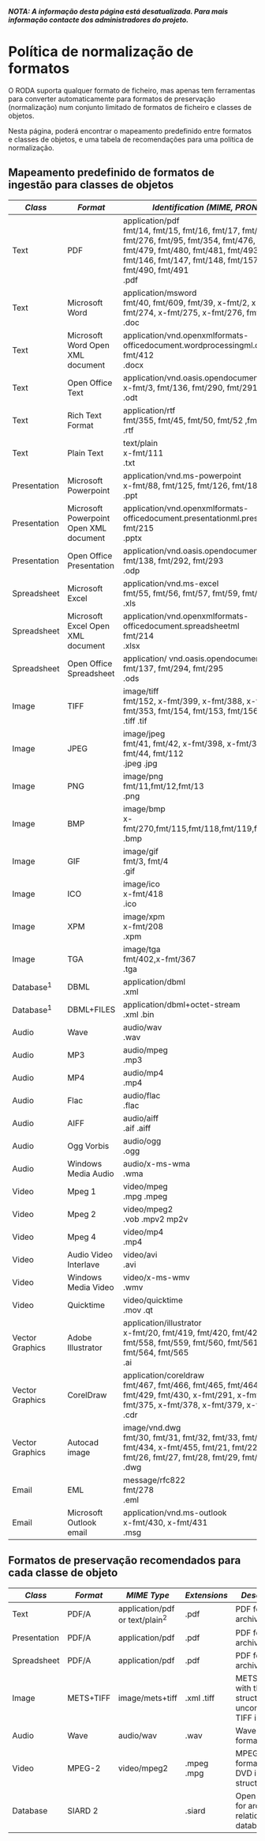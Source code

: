 ***NOTA: A informação desta página está desatualizada. Para mais informação contacte dos administradores do projeto.***

# Política de normalização de formatos

O RODA suporta qualquer formato de ficheiro, mas apenas tem ferramentas para converter automaticamente para formatos de preservação (normalização) num conjunto limitado de formatos de ficheiro e classes de objetos.

Nesta página, poderá encontrar o mapeamento predefinido entre formatos e classes de objetos, e uma tabela de recomendações para uma política de normalização.

## Mapeamento predefinido de formatos de ingestão para classes de objetos

| *Class* | *Format* | *Identification (MIME, PRONOM, Extensions)* |
| --------- |---------- | ------------- |
| Text | PDF | application/pdf<br>fmt/14, fmt/15, fmt/16, fmt/17, fmt/18, fmt/19, fmt/20, fmt/276, fmt/95, fmt/354, fmt/476, fmt/477, fmt/478, fmt/479, fmt/480, fmt/481, fmt/493, fmt/144, fmt/145, fmt/146, fmt/147, fmt/148, fmt/157, fmt/488, fmt/489, fmt/490, fmt/491<br>.pdf |
| Text | Microsoft Word | application/msword<br>fmt/40, fmt/609, fmt/39, x-fmt/2, x-fmt/129, x-fmt/273, x-fmt/274, x-fmt/275, x-fmt/276, fmt/37, fmt/38<br>.doc |
| Text | Microsoft Word Open XML document | application/vnd.openxmlformats-officedocument.wordprocessingml.document<br>fmt/412<br>.docx |
| Text | Open Office Text | application/vnd.oasis.opendocument.text<br>x-fmt/3, fmt/136, fmt/290, fmt/291 <br>.odt |
| Text | Rich Text Format | application/rtf<br>fmt/355, fmt/45, fmt/50, fmt/52 ,fmt/53 <br>.rtf |
| Text | Plain Text | text/plain<br>x-fmt/111 <br>.txt |
| Presentation | Microsoft Powerpoint | application/vnd.ms-powerpoint<br>x-fmt/88, fmt/125, fmt/126, fmt/181 <br>.ppt |
| Presentation | Microsoft Powerpoint Open XML document | application/vnd.openxmlformats-officedocument.presentationml.presentation<br/>fmt/215 <br>.pptx |
| Presentation | Open Office Presentation | application/vnd.oasis.opendocument.presentation<br> fmt/138, fmt/292, fmt/293 <br>.odp |
| Spreadsheet | Microsoft Excel | application/vnd.ms-excel<br>fmt/55, fmt/56, fmt/57, fmt/59, fmt/61, fmt/62 <br>.xls |
| Spreadsheet | Microsoft Excel Open XML document | application/vnd.openxmlformats-officedocument.spreadsheetml<br>fmt/214 <br>.xlsx |
| Spreadsheet | Open Office Spreadsheet | application/ vnd.oasis.opendocument.spreadsheet<br>fmt/137, fmt/294, fmt/295 <br>.ods |
| Image | TIFF | image/tiff<br>fmt/152, x-fmt/399, x-fmt/388, x-fmt/387, fmt/155, fmt/353, fmt/154, fmt/153, fmt/156 <br>.tiff .tif |
| Image | JPEG | image/jpeg<br>fmt/41, fmt/42, x-fmt/398, x-fmt/390, x-fmt/391, fmt/43, fmt/44, fmt/112 <br>.jpeg .jpg |
| Image | PNG | image/png<br>fmt/11,fmt/12,fmt/13 <br>.png |
| Image | BMP | image/bmp<br>x-fmt/270,fmt/115,fmt/118,fmt/119,fmt/114,fmt/116,fmt/117 <br>.bmp |
| Image | GIF | image/gif<br>fmt/3, fmt/4 <br>.gif |
| Image | ICO | image/ico<br>x-fmt/418 <br>.ico |
| Image | XPM | image/xpm<br>x-fmt/208 <br>.xpm |
| Image | TGA | image/tga<br>fmt/402,x-fmt/367 <br>.tga |
| Database<sup>1</sup> | DBML | application/dbml <br>.xml |
| Database<sup>1</sup> | DBML+FILES | application/dbml+octet-stream <br>.xml .bin |
| Audio | Wave | audio/wav <br>.wav |
| Audio | MP3 | audio/mpeg <br>.mp3 |
| Audio | MP4 | audio/mp4 <br>.mp4 |
| Audio | Flac | audio/flac <br>.flac |
| Audio | AIFF | audio/aiff <br>.aif .aiff |
| Audio | Ogg Vorbis | audio/ogg <br>.ogg |
| Audio | Windows Media Audio | audio/x-ms-wma <br>.wma |
| Video | Mpeg 1 | video/mpeg <br>.mpg .mpeg |
| Video | Mpeg 2 | video/mpeg2 <br>.vob .mpv2 mp2v |
| Video | Mpeg 4 | video/mp4 <br>.mp4 |
| Video | Audio Video Interlave | video/avi <br>.avi |
| Video | Windows Media Video | video/x-ms-wmv <br>.wmv |
| Video | Quicktime | video/quicktime <br>.mov .qt |
| Vector Graphics | Adobe Illustrator | application/illustrator<br>x-fmt/20, fmt/419, fmt/420, fmt/422, fmt/423, fmt/557, fmt/558, fmt/559, fmt/560, fmt/561, fmt/562, fmt/563, fmt/564, fmt/565 <br>.ai |
| Vector Graphics | CorelDraw | application/coreldraw<br>fmt/467, fmt/466, fmt/465, fmt/464, fmt/427, fmt/428, fmt/429, fmt/430, x-fmt/291, x-fmt/292, x-fmt/374, x-fmt/375, x-fmt/378, x-fmt/379, x-fmt/29 <br> .cdr |
| Vector Graphics | Autocad image | image/vnd.dwg<br>fmt/30, fmt/31, fmt/32, fmt/33, fmt/34, fmt/35, fmt/36, fmt/434, x-fmt/455, fmt/21, fmt/22, fmt/23, fmt/24, fmt/25, fmt/26, fmt/27, fmt/28, fmt/29, fmt/531 <br>.dwg |  
| Email | EML | message/rfc822<br>fmt/278 <br>.eml |
| Email | Microsoft Outlook email | application/vnd.ms-outlook<br>x-fmt/430, x-fmt/431 <br>.msg |

## Formatos de preservação recomendados para cada classe de objeto

| *Class* | *Format* | *MIME Type* | *Extensions* | *Description* |
|---------|----------|-------------|--------------|---------------|
| Text    | PDF/A | application/pdf or text/plain<sup>2</sup> | .pdf | PDF for archiving|
| Presentation | PDF/A | application/pdf | .pdf | PDF for archiving|
| Spreadsheet | PDF/A | application/pdf | .pdf | PDF for archiving|
| Image | METS+TIFF | image/mets+tiff | .xml .tiff | METS XML file with the structure and uncompressed TIFF images |
| Audio | Wave | audio/wav | .wav | Wave audio format |
| Video | MPEG-2 | video/mpeg2 | .mpeg .mpg |MPEG 2 video format, with DVD internal structure |
| Database | SIARD 2 |  | .siard | Open format for archiving relational databases |
